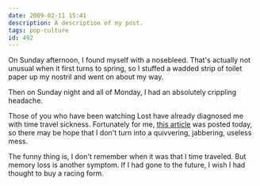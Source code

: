 ```yaml
---
date: 2009-02-11 15:41
description: A description of my post.
tags: pop-culture
id: 492
---
```

On Sunday afternoon, I found myself with a nosebleed.  That's actually not unusual when it first turns to spring, so I stuffed a wadded strip of toilet paper up my nostril and went on about my way.

Then on Sunday night and all of Monday, I had an absolutely crippling headache.
<!--more-->
Those of you who have been watching Lost have already diagnosed me with time travel sickness.  Fortunately for me, <a href="http://www.ew.com/ew/article/0,,1550612_20245769_20258405,00.html" target="_blank">this article</a> was posted today, so there may be hope that I don't turn into a quivvering, jabbering, useless mess.

The funny thing is, I don't remember when it was that I time traveled.  But memory loss is another symptom.  If I had gone to the future, I wish I had thought to buy a racing form.